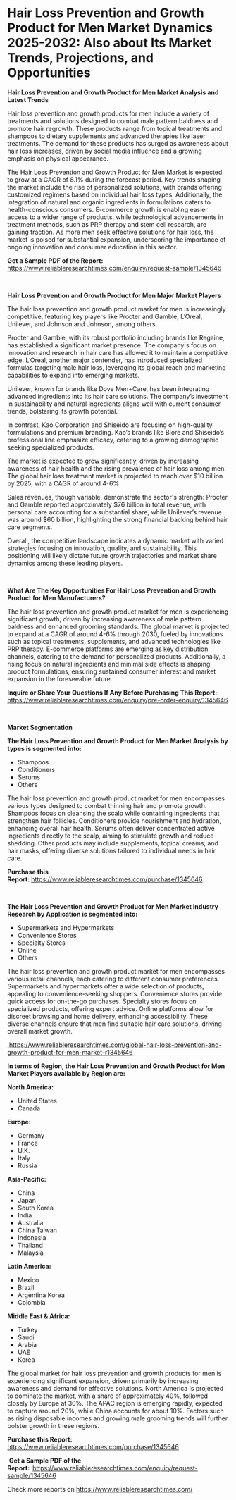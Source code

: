 <p><h1>Hair Loss Prevention and Growth Product for Men Market Dynamics 2025-2032: Also about Its Market Trends, Projections, and Opportunities</h1></p><p><strong>Hair Loss Prevention and Growth Product for Men Market Analysis and Latest Trends</strong></p>
<p><p>Hair loss prevention and growth products for men include a variety of treatments and solutions designed to combat male pattern baldness and promote hair regrowth. These products range from topical treatments and shampoos to dietary supplements and advanced therapies like laser treatments. The demand for these products has surged as awareness about hair loss increases, driven by social media influence and a growing emphasis on physical appearance.</p><p>The Hair Loss Prevention and Growth Product for Men Market is expected to grow at a CAGR of 8.1% during the forecast period. Key trends shaping the market include the rise of personalized solutions, with brands offering customized regimens based on individual hair loss types. Additionally, the integration of natural and organic ingredients in formulations caters to health-conscious consumers. E-commerce growth is enabling easier access to a wider range of products, while technological advancements in treatment methods, such as PRP therapy and stem cell research, are gaining traction. As more men seek effective solutions for hair loss, the market is poised for substantial expansion, underscoring the importance of ongoing innovation and consumer education in this sector.</p></p>
<p><strong>Get a Sample PDF of the Report:&nbsp;</strong> <a href="https://www.reliableresearchtimes.com/enquiry/request-sample/1345646?utm_campaign=3216&utm_medium=2&utm_source=Github&utm_content=ia&utm_term=05042025&utm_id=hair-loss-prevention-and-growth-product-for-men">https://www.reliableresearchtimes.com/enquiry/request-sample/1345646</a></p>
<p>&nbsp;</p>
<p><strong>Hair Loss Prevention and Growth Product for Men Major Market Players</strong></p>
<p><p>The hair loss prevention and growth product market for men is increasingly competitive, featuring key players like Procter and Gamble, L’Oreal, Unilever, and Johnson and Johnson, among others. </p><p>Procter and Gamble, with its robust portfolio including brands like Regaine, has established a significant market presence. The company's focus on innovation and research in hair care has allowed it to maintain a competitive edge. L’Oreal, another major contender, has introduced specialized formulas targeting male hair loss, leveraging its global reach and marketing capabilities to expand into emerging markets.</p><p>Unilever, known for brands like Dove Men+Care, has been integrating advanced ingredients into its hair care solutions. The company’s investment in sustainability and natural ingredients aligns well with current consumer trends, bolstering its growth potential.</p><p>In contrast, Kao Corporation and Shiseido are focusing on high-quality formulations and premium branding. Kao’s brands like Biore and Shiseido’s professional line emphasize efficacy, catering to a growing demographic seeking specialized products.</p><p>The market is expected to grow significantly, driven by increasing awareness of hair health and the rising prevalence of hair loss among men. The global hair loss treatment market is projected to reach over $10 billion by 2025, with a CAGR of around 4-6%.</p><p>Sales revenues, though variable, demonstrate the sector's strength: Procter and Gamble reported approximately $76 billion in total revenue, with personal care accounting for a substantial share, while Unilever’s revenue was around $60 billion, highlighting the strong financial backing behind hair care segments.</p><p>Overall, the competitive landscape indicates a dynamic market with varied strategies focusing on innovation, quality, and sustainability. This positioning will likely dictate future growth trajectories and market share dynamics among these leading players.</p></p>
<p>&nbsp;</p>
<p><strong>What Are The Key Opportunities For Hair Loss Prevention and Growth Product for Men Manufacturers?</strong></p>
<p><p>The hair loss prevention and growth product market for men is experiencing significant growth, driven by increasing awareness of male pattern baldness and enhanced grooming standards. The global market is projected to expand at a CAGR of around 4-6% through 2030, fueled by innovations such as topical treatments, supplements, and advanced technologies like PRP therapy. E-commerce platforms are emerging as key distribution channels, catering to the demand for personalized products. Additionally, a rising focus on natural ingredients and minimal side effects is shaping product formulations, ensuring sustained consumer interest and market expansion in the foreseeable future.</p></p>
<p><strong>Inquire or Share Your Questions If Any Before Purchasing This Report:</strong> <a href="https://www.reliableresearchtimes.com/enquiry/pre-order-enquiry/1345646?utm_campaign=3216&utm_medium=2&utm_source=Github&utm_content=ia&utm_term=05042025&utm_id=hair-loss-prevention-and-growth-product-for-men">https://www.reliableresearchtimes.com/enquiry/pre-order-enquiry/1345646</a></p>
<p>&nbsp;</p>
<p><strong>Market Segmentation</strong></p>
<p><strong>The Hair Loss Prevention and Growth Product for Men Market Analysis by types is segmented into:</strong></p>
<p><ul><li>Shampoos</li><li>Conditioners</li><li>Serums</li><li>Others</li></ul></p>
<p><p>The hair loss prevention and growth product market for men encompasses various types designed to combat thinning hair and promote growth. Shampoos focus on cleansing the scalp while containing ingredients that strengthen hair follicles. Conditioners provide nourishment and hydration, enhancing overall hair health. Serums often deliver concentrated active ingredients directly to the scalp, aiming to stimulate growth and reduce shedding. Other products may include supplements, topical creams, and hair masks, offering diverse solutions tailored to individual needs in hair care.</p></p>
<p><strong>Purchase this Report:&nbsp;</strong><a href="https://www.reliableresearchtimes.com/purchase/1345646?utm_campaign=3216&utm_medium=2&utm_source=Github&utm_content=ia&utm_term=05042025&utm_id=hair-loss-prevention-and-growth-product-for-men">https://www.reliableresearchtimes.com/purchase/1345646</a></p>
<p>&nbsp;</p>
<p><strong>The Hair Loss Prevention and Growth Product for Men Market Industry Research by Application is segmented into:</strong></p>
<p><ul><li>Supermarkets and Hypermarkets</li><li>Convenience Stores</li><li>Specialty Stores</li><li>Online</li><li>Others</li></ul></p>
<p><p>The hair loss prevention and growth product market for men encompasses various retail channels, each catering to different consumer preferences. Supermarkets and hypermarkets offer a wide selection of products, appealing to convenience-seeking shoppers. Convenience stores provide quick access for on-the-go purchases. Specialty stores focus on specialized products, offering expert advice. Online platforms allow for discreet browsing and home delivery, enhancing accessibility. These diverse channels ensure that men find suitable hair care solutions, driving overall market growth.</p></p>
<p><a href="https://www.reliableresearchtimes.com/global-hair-loss-prevention-and-growth-product-for-men-market-r1345646?utm_campaign=3216&utm_medium=2&utm_source=Github&utm_content=ia&utm_term=05042025&utm_id=hair-loss-prevention-and-growth-product-for-men">&nbsp;https://www.reliableresearchtimes.com/global-hair-loss-prevention-and-growth-product-for-men-market-r1345646</a></p>
<p><strong>In terms of Region, the Hair Loss Prevention and Growth Product for Men Market Players available by Region are:</strong></p>
<p>
    <p> <strong> North America: </strong>
        <ul>
            <li>United States</li>
            <li>Canada</li>
        </ul>
        </p> 
    <p> <strong> Europe: </strong>
        <ul>
            <li>Germany</li>
            <li>France</li>
            <li>U.K.</li>
            <li>Italy</li>
            <li>Russia</li>
        </ul>
        </p> 
    <p> <strong> Asia-Pacific: </strong>
        <ul>
            <li>China</li>
            <li>Japan</li>
            <li>South Korea</li>
            <li>India</li>
            <li>Australia</li>
            <li>China Taiwan</li>
            <li>Indonesia</li>
            <li>Thailand</li>
            <li>Malaysia</li>
        </ul>
        </p> 
    <p> <strong> Latin America: </strong>
        <ul>
            <li>Mexico</li>
            <li>Brazil</li>
            <li>Argentina Korea</li>
            <li>Colombia</li>
        </ul>
        </p> 
    <p> <strong> Middle East & Africa: </strong>
        <ul>
            <li>Turkey</li>
            <li>Saudi</li>
            <li>Arabia</li>
            <li>UAE</li>
            <li>Korea</li>
        </ul>
    </p>
    </p>
<p><p>The global market for hair loss prevention and growth products for men is experiencing significant expansion, driven primarily by increasing awareness and demand for effective solutions. North America is projected to dominate the market, with a share of approximately 40%, followed closely by Europe at 30%. The APAC region is emerging rapidly, expected to capture around 20%, while China accounts for about 10%. Factors such as rising disposable incomes and growing male grooming trends will further bolster growth in these regions.</p></p>
<p><strong>Purchase this Report: </strong><a href="https://www.reliableresearchtimes.com/purchase/1345646?utm_campaign=3216&utm_medium=2&utm_source=Github&utm_content=ia&utm_term=05042025&utm_id=hair-loss-prevention-and-growth-product-for-men">https://www.reliableresearchtimes.com/purchase/1345646</a></p>
<p>&nbsp;<strong>Get a Sample PDF of the Report:&nbsp;&nbsp;</strong><a href="https://www.reliableresearchtimes.com/enquiry/request-sample/1345646?utm_campaign=3216&utm_medium=2&utm_source=Github&utm_content=ia&utm_term=05042025&utm_id=hair-loss-prevention-and-growth-product-for-men">https://www.reliableresearchtimes.com/enquiry/request-sample/1345646</a></p>
<p><strong></strong></p>
<p>Check more reports on <a href="https://www.reliableresearchtimes.com/?utm_campaign=3216&utm_medium=2&utm_source=Github&utm_content=ia&utm_term=05042025&utm_id=hair-loss-prevention-and-growth-product-for-men">https://www.reliableresearchtimes.com/</a></p>